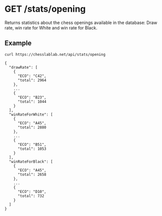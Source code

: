 # GET /stats/opening

Returns statistics about the chess openings available in the database: Draw rate, win rate for White and win rate for Black.

## Example

```text
curl https://chesslablab.net/api/stats/opening
```

```text
{
  "drawRate": [
    {
      "ECO": "C42",
      "total": 2964
    },
    ...
    {
      "ECO": "B23",
      "total": 1044
    }
  ],
  "winRateForWhite": [
    {
      "ECO": "A45",
      "total": 2880
    },
    ...
    {
      "ECO": "B51",
      "total": 1053
    }
  ],
  "winRateForBlack": [
    {
      "ECO": "A45",
      "total": 2658
    },
    ...
    {
      "ECO": "D10",
      "total": 732
    }
  ]
}
```

